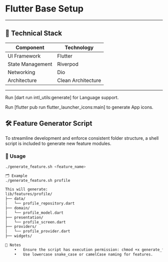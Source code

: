 # Flutter Base Setup

---

## 🔧 Technical Stack

| Component       | Technology             |
|-----------------|------------------------|
| UI Framework    | Flutter                |
| State Management| Riverpod               |
| Networking      | Dio                    |
| Architecture    | Clean Architecture     |

---

Run [dart run intl_utils:generate] for Language support.

Run [flutter pub run flutter_launcher_icons:main] to generate App icons.


## 🛠 Feature Generator Script

To streamline development and enforce consistent folder structure, a shell script is included to generate new feature modules.

### 🔧 Usage

```bash
./generate_feature.sh <feature_name>

🗂️ Example
./generate_feature.sh profile

This will generate:
lib/features/profile/
├── data/
│   └── profile_repository.dart
├── domain/
│   └── profile_model.dart
├── presentation/
│   └── profile_screen.dart
├── providers/
│   └── profile_provider.dart
├── widgets/

🚨 Notes
	•	Ensure the script has execution permission: chmod +x generate_feature.sh
	•	Use lowercase snake_case or camelCase naming for features.